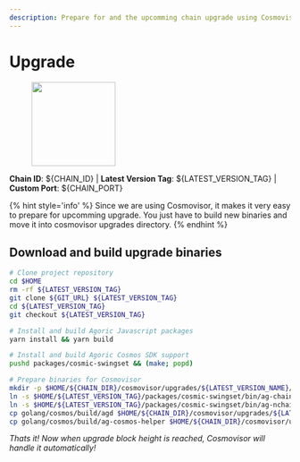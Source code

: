 ```yaml
---
description: Prepare for and the upcomming chain upgrade using Cosmovisor.
---
```


# Upgrade

<figure><img src="https://raw.githubusercontent.com/kj89/testnet_manuals/main/pingpub/logos/${PROJECT_NAME}.png" width="150" alt=""><figcaption></figcaption></figure>

**Chain ID**: ${CHAIN_ID} | **Latest Version Tag**: ${LATEST_VERSION_TAG} | **Custom Port**: ${CHAIN_PORT}

{% hint style='info' %}
Since we are using Cosmovisor, it makes it very easy to prepare for upcomming upgrade.
You just have to build new binaries and move it into cosmovisor upgrades directory.
{% endhint %}

## Download and build upgrade binaries

```bash
# Clone project repository
cd $HOME
rm -rf ${LATEST_VERSION_TAG}
git clone ${GIT_URL} ${LATEST_VERSION_TAG}
cd ${LATEST_VERSION_TAG}
git checkout ${LATEST_VERSION_TAG}

# Install and build Agoric Javascript packages
yarn install && yarn build

# Install and build Agoric Cosmos SDK support
pushd packages/cosmic-swingset && (make; popd)

# Prepare binaries for Cosmovisor
mkdir -p $HOME/${CHAIN_DIR}/cosmovisor/upgrades/${LATEST_VERSION_NAME}/bin
ln -s $HOME/${LATEST_VERSION_TAG}/packages/cosmic-swingset/bin/ag-chain-cosmos $HOME/${CHAIN_DIR}/cosmovisor/upgrades/${LATEST_VERSION_NAME}/bin/ag-chain-cosmos
ln -s $HOME/${LATEST_VERSION_TAG}/packages/cosmic-swingset/bin/ag-nchainz $HOME/${CHAIN_DIR}/cosmovisor/upgrades/${LATEST_VERSION_NAME}/bin/ag-nchainz
cp golang/cosmos/build/agd $HOME/${CHAIN_DIR}/cosmovisor/upgrades/${LATEST_VERSION_NAME}/bin/
cp golang/cosmos/build/ag-cosmos-helper $HOME/${CHAIN_DIR}/cosmovisor/upgrades/${LATEST_VERSION_NAME}/bin/
```

*Thats it! Now when upgrade block height is reached, Cosmovisor will handle it automatically!*
